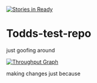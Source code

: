 [![Stories in Ready](https://badge.waffle.io/kelpisland/Todds-test-repo.png?label=ready&title=Ready)](https://waffle.io/kelpisland/Todds-test-repo)
# Todds-test-repo
just goofing around

[![Throughput Graph](https://graphs.waffle.io/kelpisland/Todds-test-repo/throughput.svg)](https://waffle.io/kelpisland/Todds-test-repo/metrics)


making changes just because